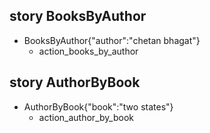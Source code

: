 ## story BooksByAuthor
* BooksByAuthor{"author":"chetan bhagat"}
  - action_books_by_author

## story AuthorByBook
* AuthorByBook{"book":"two states"}
  - action_author_by_book
